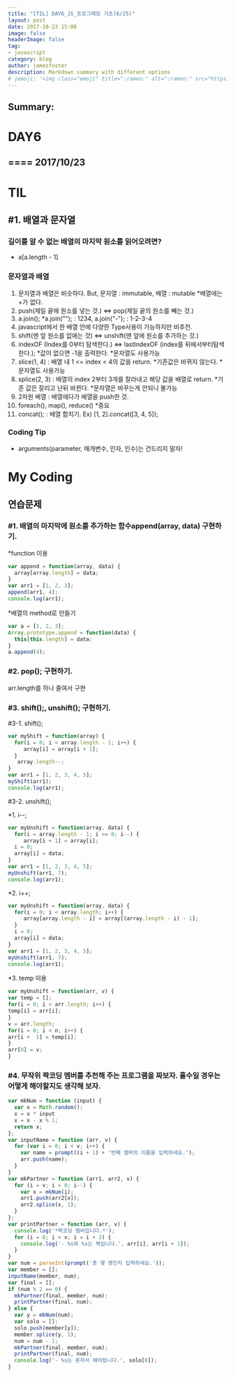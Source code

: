 ```yaml
---
title: "[TIL] DAY6_JS_프로그래밍 기초(6/25)"
layout: post
date: 2017-10-23 15:00
image: false
headerImage: false
tag:
- javascript
category: blog
author: jamesfoster
description: Markdown summary with different options
# jemoji: '<img class="emoji" title=":ramen:" alt=":ramen:" src="https://assets.github.com/images/icons/emoji/unicode/1f35c.png" height="20" width="20" align="absmiddle">'
---
```


## Summary:
# DAY6
====
2017/10/23
----------
# TIL
## #1. 배열과 문자열

### 길이를 알 수 없는 배열의 마지막 원소를 읽어오려면?
- a[a.length - 1]
### 문자열과 배열
1. 문자열과 배열은 비슷하다. But, 문자열 : immutable, 배열 : mutable
   *배열에는 +가 없다.
2. push(제일 끝에 원소를 넣는 것.) <=> pop(제일 끝의 원소를 빼는 것.)
3. a.join();
   *a.join(""); : 1234, a.join("-"); : 1-2-3-4
4. javascript에서 한 배열 안에 다양한 Type사용이 가능하지만 비추천.
5. shift(맨 앞 원소를 없애는 것) <=> unshift(맨 앞에 원소를 추가하는 것.)
6. indexOF (Index를 0부터 탐색한다.) <=> lastIndexOF (index를 뒤에서부터탐색한다.);
   *값이 없으면 -1을 출력한다.
   *문자열도 사용가능
7. slice(1, 4) : 배열 내 1 <= index < 4의 값을 return.
   *기존값은 바뀌지 않는다.
   *문자열도 사용가능
8. splice(2, 3) : 배열의 index 2부터 3개를 잘라내고 해당 값을 배열로  return.
   *기존 값은 잘리고 난뒤 바뀐다.
   *문자열은 바꾸는게 안되니 불가능
9. 2차원 배열 : 배열에다가 배열을 push한 것.
10. foreach(), map(), reduce() *중요
11. concat(); : 배열 합치기. Ex) [1, 2].concat([3, 4, 5]);
### Coding Tip
- arguments(parameter, 매개변수, 인자, 인수)는 건드리지 말자!
# My Coding
## 연습문제
### #1. 배열의 마지막에 원소를 추가하는 함수append(array, data) 구현하기.
*function 이용
~~~~~~~~~~~~~~~javascript
var append = function(array, data) {
  array[array.length] = data;
}
var arr1 = [1, 2, 3];
append(arr1, 4);
console.log(arr1);
~~~~~~~~~~~~~~~
*배열의 method로 만들기
~~~~~~~~~~~~~~javascript
var a = [1, 2, 3];
Array.prototype.append = function(data) {
  this[this.length] = data;
}
a.append(4);
~~~~~~~~~~~~~~
### #2. pop(); 구현하기.
arr.length를 하나 줄여서 구현
### #3. shift();, unshift(); 구현하기.
  #3-1. shift();
~~~~~~~~~~~~~~~~javascript
var myShift = function(array) {
  for(i = 0; i < array.length - 1; i++) {
     array[i] = array[i + 1];
  }
   array.length--;
}
var arr1 = [1, 2, 3, 4, 5];
myShift(arr1);
console.log(arr1);
~~~~~~~~~~~~~~~~
  #3-2. unshift();

*1. i--;
~~~~~~~~~~~~~~~~~~~~javascript
var myUnshift = function(array, data) {
  for(i = array.length - 1; i >= 0; i--) {
     array[i + 1] = array[i];
  i = 0;
  array[i] = data;
}
var arr1 = [1, 2, 3, 4, 5];
myUnshift(arr1, 7);
console.log(arr1);
~~~~~~~~~~~~~~~~~~~~
*2. i++;
~~~~~~~~~~~~~~~~~~~~javascript
var myUnshift = function(array, data) {
  for(i = 0; i < array.length; i++) {
     array[array.length - i] = array[(array.length - i) - 1];
  }
  i = 0;
  array[i] = data;
}
var arr1 = [1, 2, 3, 4, 5];
myUnshift(arr1, 7);
console.log(arr1);
~~~~~~~~~~~~~~~~~~~~
*3. temp 이용
~~~~~~~~~~~~~~~~~~~~javascript
var myUnshift = function(arr, v) {
var temp = [];
for(i = 0; i < arr.length; i++) {
temp[i] = arr[i];
}
v = arr.length;
for(i = 0; i < n; i++) {
arr[i +  1] = temp[i];
}
arr[0] = v;
}
~~~~~~~~~~~~~~~~~~~~
### #4. 무작위 짝코딩 멤버를 추천해 주는 프로그램을 짜보자. 홀수일 경우는 어떻게 해야할지도 생각해 보자.
~~~~~~~~~~~~~~~~~~~javascript
var mkNum = function (input) {
  var x = Math.random();
  x = x * input
  x = x - x % 1;
  return x;
};
var inputName = function (arr, v) {
  for (var i = 0; i < v; i++) {
    var name = prompt((i + 1) + '번째 멤버의 이름을 입력하세요.');
    arr.push(name);
  }
}
var mkPartner = function (arr1, arr2, v) {
  for (i = v; i > 0; i--) {
    var x = mkNum(i);
    arr1.push(arr2[x]);
    arr2.splice(x, 1);
  }
};
var printPartner = function (arr, v) {
  console.log('*짝코딩 멤버입니다.*');
  for (i = 0; i < v; i = i + 2) {
    console.log('- %s와 %s는 짝입니다.', arr[i], arr[i + 1]);
  }
}
var num = parseInt(prompt('총 몇 명인지 입력하세요.'));
var member = [];
inputName(member, num);
var final = [];
if (num % 2 == 0) {
  mkPartner(final, member, num);
  printPartner(final, num);
} else {
  var y = mkNum(num);
  var solo = [];
  solo.push(member[y]);
  member.splice(y, 1);
  num = num - 1;
  mkPartner(final, member, num);
  printPartner(final, num);
  console.log('- %s는 혼자서 해야됩니다.', solo[0]);
}
~~~~~~~~~~~~~~~~~~~
